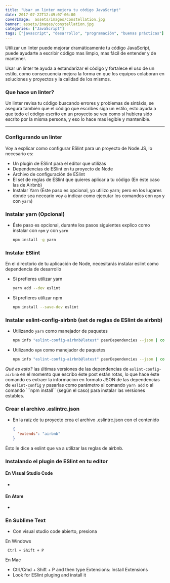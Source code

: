 ```yaml
---
title: "Usar un linter mejora tu código JavaScript"
date: 2017-07-22T12:49:07-06:00
coverImage:  assets/images/constellation.jpg
banner: assets/images/constellation.jpg
categories: ["JavaScript"]
tags: ["javascript", "desarrollo", "programación", "buenas prácticas"]
---
```


Utilizar un linter puede mejorar dramáticamente tu código JavaScript, puede ayudarte a 
escribir código mas limpio, mas fácil de entender y de mantener.

Usar un linter te ayuda a estandarizar el código y fortalece el uso de un estilo, como consecuencia
mejora la forma en que los equipos colaboran en soluciones y proyectos y la calidad de los mismos.

### Que hace un linter?

Un linter revisa tu código buscando errores y problemas de sintáxis, se asegura también que
el código que escribes siga un estilo, esto ayuda a que todo el código escrito en un proyecto se vea como
si hubiera sido escrito por la misma persona, y eso lo hace mas legible y mantenible.

------

### Configurando un linter

Voy a explicar como configurar ESlint para un proyecto de Node.JS, lo necesario es:

- Un plugin de ESlint para el editor que utilizas
- Dependencias de ESlint en tu proyecto de Node
- Archivo de configuración de ESlint
- El set de reglas de ESlint que quieres aplicar a tu código (En éste caso las de Airbnb)
- Instalar Yarn (Éste paso es opcional, yo utilizo yarn; pero en los lugares donde sea neceario voy a indicar como ejecutar los comandos con ```npm``` y con ```yarn```)

### Instalar yarn (Opcional)

- Éste paso es opcional, durante los pasos siguientes explico como instalar con ```npm``` y con ```yarn```

    ```bash
    npm install -g yarn
    ```

### Instalar ESlint

En el directorio de tu aplicación de Node, necesitarás instalar eslint como dependencia de desarrollo

- Si prefieres utilizar yarn

    ```bash
    yarn add --dev eslint
    ```

- Si prefieres utilizar npm

    ```bash
    npm install --save-dev eslint
    ```

### Instalar eslint-config-airbnb (set de reglas de ESlint de airbnb)
    
- Utilizando ```yarn``` como manejador de paquetes

    ```bash
    npm info "eslint-config-airbnb@latest" peerDependencies --json | command sed 's/[\{\},]//g ; s/: /@/g' | xargs yarn add --dev "eslint-config-airbnb@latest"
    ```
- Utilizando ```npm``` como manejador de paquetes

    ```bash
    npm info "eslint-config-airbnb@latest" peerDependencies --json | command sed 's/[\{\},]//g ; s/: /@/g' | xargs npm install --save-dev "eslint-config-airbnb@latest"
    ```
*Qué es esto?* las últimas versiones de las dependencias de ```eslint-config-airbnb``` en el momento que escribo éste post están rotas, lo que hace éste comando es extraer la informacion en formato JSON de las dependencias de ```eslint-config``` y pasarlas como parámetro al comando ```yarn add``` o al comando ```npm install`` (según el caso) para instalar las versiones estables.

### Crear el archivo .eslintrc.json

- En la raíz de tu proyecto crea el archivo .eslintrc.json con el contenido

    ```json
    {
      "extends": "airbnb"
    }
    ```
Ésto le dice a eslint que va a utilizar las reglas de airbnb.

### Instalando el plugin de ESlint en tu editor

#### En Visual Studio Code

- 

#### En Atom

-

### En Sublime Text

- Con visual studio code abierto, presiona

En Windows 

``` Ctrl + Shift + P```

En Mac

- Ctrl/Cmd + Shift + P and then type Extensions: Install Extensions
- Look for ESlint pluging and install it


